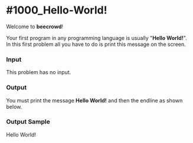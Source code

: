 # #1000_Hello-World!

Welcome to **beecrowd**!

Your first program in any programming language is usually "**Hello World!**". In this first problem all you have to do is print this message on the screen.

### Input

This problem has no input.

### Output

You must print the message **Hello World!** and then the endline as shown below.

### Output Sample

Hello World!

